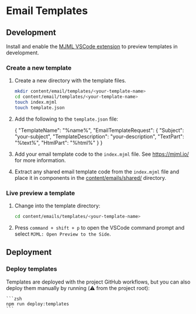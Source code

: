 # Email Templates

## Development

Install and enable the [MJML VSCode extension](https://marketplace.visualstudio.com/items?itemName=mjmlio.vscode-mjml) to preview templates in development.

### Create a new template

1. Create a new directory with the template files.

    ```zsh
    mkdir content/email/templates/<your-template-name>
    cd content/email/templates/<your-template-name>
    touch index.mjml
    touch template.json
    ```

2. Add the following to the `template.json` file:

    {
        "TemplateName": "%name%",
        "EmailTemplateRequest": {
            "Subject": "your-subject",
            "TemplateDescription": "your-description",
            "TextPart": "%text%",
            "HtmlPart": "%html%"
        }
    }

3. Add your email template code to the `index.mjml` file. See https://mjml.io/ for more information.

4. Extract any shared email template code from the `index.mjml` file and place it in components in the [content/emails/shared/](content/emails/shared/) directory.

### Live preview a template

1. Change into the template directory:
   
    ```zsh
    cd content/emails/templates/<your-template-name>
    ```

2. Press `command + shift + p` to open the VSCode command prompt and select `MJML: Open Preview to the Side`.

## Deployment

### Deploy templates

Templates are deployed with the project GitHub workflows, but you can also deploy them manually by running (:warning: from the project root):

    ```zsh
    npm run deploy:templates
    ```


